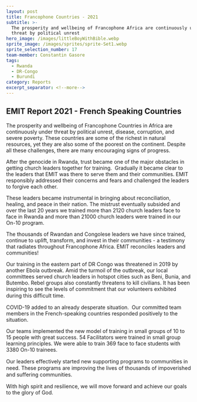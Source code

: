 ```yaml
---
layout: post
title: Francophone Countries - 2021
subtitle: >-
  The prosperity and wellbeing of Francophone Africa are continuously under
  threat by political unrest
hero_image: /images/littleBoyWithBible.webp
sprite_image: /images/sprites/sprite-Set1.webp
sprite_selection_number: 17
team-member: Constantin Gasore
tags:
  - Rwanda
  - DR-Congo
  - Burundi
category: Reports
excerpt_separator: <!--more-->
---
```

## EMIT Report 2021 - French Speaking Countries

The prosperity and wellbeing of Francophone Countries in Africa are continuously under threat by political unrest, disease, corruption, and severe poverty. These countries are some of the richest in natural resources, yet they are also some of the poorest on the continent. Despite all these challenges, there are many encouraging signs of progress.

After the genocide in Rwanda, trust became one of the major obstacles in getting church leaders together for training. &nbsp;Gradually it became clear to the leaders that EMIT was there to serve them and their communities. EMIT responsibly addressed their concerns and fears and challenged the leaders to forgive each other.&nbsp;

These leaders became instrumental in bringing about reconciliation, healing, and peace in their nation. The mistrust eventually subsided and over the last 20 years we trained more than 2120 church leaders face to face in Rwanda and more than 21000 church leaders were trained in our On-10 program.

The thousands of Rwandan and Congolese leaders we have since trained, continue to uplift, transform, and invest in their communities - a testimony that radiates throughout Francophone Africa. EMIT reconciles leaders and communities\!

Our training in the eastern part of DR Congo was threatened in 2019 by another Ebola outbreak. Amid the turmoil of the outbreak, our local committees served church leaders in hotspot cities such as Beni, Bunia, and Butembo. Rebel groups also constantly threatens to kill civilians. It has been inspiring to see the levels of commitment that our volunteers exhibited during this diﬃcult time.&nbsp;

COVID-19 added to an already desperate situation. &nbsp;Our committed team members in the French-speaking countries responded positively to the situation.&nbsp;

Our teams implemented the new model of training in small groups of 10 to 15 people with great success. 54 Facilitators were trained in small group learning principles. We were able to train 369 face to face students with 3380 On-10 trainees.

Our leaders eﬀectively started new supporting programs to communities in need. These programs are improving the lives of thousands of impoverished and suﬀering communities.&nbsp;

With high spirit and resilience, we will move forward and achieve our goals to the glory of God.&nbsp;
